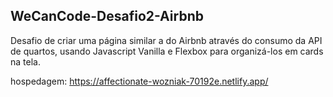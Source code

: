 ## WeCanCode-Desafio2-Airbnb

Desafio de criar uma página similar a do Airbnb através do consumo da API de quartos, usando Javascript Vanilla e Flexbox para organizá-los em cards na tela.

hospedagem: https://affectionate-wozniak-70192e.netlify.app/
